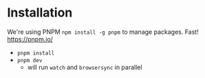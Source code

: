 # Installation

We're using PNPM `npm install -g pnpm` to manage packages. Fast! https://pnpm.io/

- `pnpm install`
- `pnpm dev`
  * will run `watch` and `browsersync` in parallel
